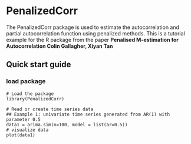 # PenalizedCorr

The PenalizedCorr package is used to estimate the autocorrelation and partial autocorrelation function using penalized methods. This is a tutorial example for the R package from the paper **Penalised M-estimation for Autocorrelation Colin Gallagher, Xiyan Tan**

## Quick start guide
### load package

```{r}
# Load the package
library(PenalizedCorr)

# Read or create time series data
## Example 1: univariate time series generated from AR(1) with parameter 0.5
data1 = arima.sim(n=100, model = list(ar=0.5))
# visualize data
plot(data1)
```

